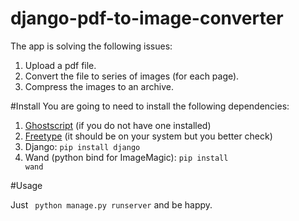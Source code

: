 django-pdf-to-image-converter
=============================

The app is solving the following issues:
1. Upload a pdf file.
2. Convert the file to series of images (for each page).
3. Compress the images to an archive.

#Install
You are going to need to install the following dependencies:

1. [Ghostscript](http://www.ghostscript.com) (if you do not have one installed)
2. [Freetype](http://www.freetype.org) (it should be on your system but you better check)
3. Django: <code>pip install django</code>
4. Wand (python bind for ImageMagic): <code>pip install wand</code>

#Usage

Just <code> python manage.py runserver</code> and be happy.